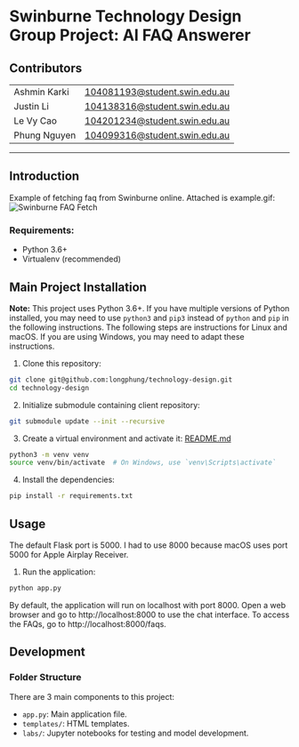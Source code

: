 # Swinburne Technology Design Group Project: AI FAQ Answerer

## Contributors
|              |                               |
|--------------|-------------------------------|
| Ashmin Karki | 104081193@student.swin.edu.au |
| Justin Li    | 104138316@student.swin.edu.au |
| Le Vy Cao    | 104201234@student.swin.edu.au |
| Phung Nguyen | 104099316@student.swin.edu.au |
___

## Introduction
Example of fetching faq from Swinburne online.
Attached is example.gif: ![Swinburne FAQ Fetch](./example.gif "Swinburne FAQ Fetch")

### Requirements:
- Python 3.6+
- Virtualenv (recommended)

## Main Project Installation
**Note:** This project uses Python 3.6+. If you have multiple versions of Python installed, you may need to use `python3` and `pip3` instead of `python` and `pip` in the following instructions.
The following steps are instructions for Linux and macOS. If you are using Windows, you may need to adapt these instructions.

1. Clone this repository:

```bash
git clone git@github.com:longphung/technology-design.git
cd technology-design
```

2. Initialize submodule containing client repository:

```bash
git submodule update --init --recursive
```

3. Create a virtual environment and activate it:
[README.md](README.md)
```bash
python3 -m venv venv
source venv/bin/activate  # On Windows, use `venv\Scripts\activate`
```

4. Install the dependencies:

```bash
pip install -r requirements.txt
```

## Usage
The default Flask port is 5000. I had to use 8000 because macOS uses port 5000 for Apple Airplay Receiver.

1. Run the application:

```bash
python app.py
```

By default, the application will run on localhost with port 8000.
Open a web browser and go to http://localhost:8000 to use the chat interface.
To access the FAQs, go to http://localhost:8000/faqs.

## Development
### Folder Structure
There are 3 main components to this project:
- `app.py`: Main application file.
- `templates/`: HTML templates.
- `labs/`: Jupyter notebooks for testing and model development.

